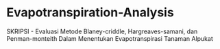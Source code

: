 # Evapotranspiration-Analysis
 SKRIPSI - Evaluasi Metode Blaney-criddle, Hargreaves-samani, dan Penman-monteith Dalam Menentukan Evapotranspirasi Tanaman Alpukat
